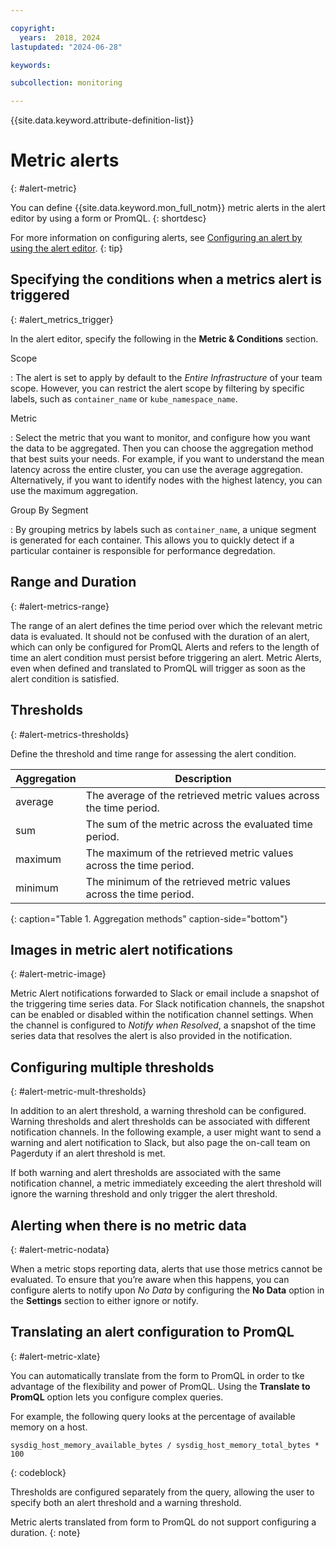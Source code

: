 ```yaml
---

copyright:
  years:  2018, 2024
lastupdated: "2024-06-28"

keywords:

subcollection: monitoring

---
```


{{site.data.keyword.attribute-definition-list}}

# Metric alerts
{: #alert-metric}

You can define {{site.data.keyword.mon_full_notm}} metric alerts in the alert editor by using a form or PromQL.
{: shortdesc}

For more information on configuring alerts, see [Configuring an alert by using the alert editor](/docs/monitoring?topic=monitoring-alert-config).
{: tip}

## Specifying the conditions when a metrics alert is triggered
{: #alert_metrics_trigger}

In the alert editor, specify the following in the **Metric & Conditions** section.

Scope

:   The alert is set to apply by default to the *Entire Infrastructure* of your team scope. However, you can restrict the alert scope by filtering by specific labels, such as `container_name` or `kube_namespace_name`.

Metric

:   Select the metric that you want to monitor, and configure how you want the data to be aggregated. Then you can choose the aggregation method that best suits your needs. For example, if you want to understand the mean latency across the entire cluster, you can use the average aggregation. Alternatively, if you want to identify nodes with the highest latency, you can use the maximum aggregation.

Group By Segment

:   By grouping metrics by labels such as `container_name`, a unique segment is generated for each container. This allows you to quickly detect if a particular container is responsible for performance degredation.

## Range and Duration
{: #alert-metrics-range}

The range of an alert defines the time period over which the relevant metric data is evaluated. It should not be confused with the duration of an alert, which can only be configured for PromQL Alerts and refers to the length of time an alert condition must persist before triggering an alert. Metric Alerts, even when defined and translated to PromQL will trigger as soon as the alert condition is satisfied.

## Thresholds
{: #alert-metrics-thresholds}

Define the threshold and time range for assessing the alert condition.

| Aggregation | Description | 
| -------------- | -------------- |
| average | The average of the retrieved metric values across the time period. |
| sum | The sum of the metric across the evaluated time period. |
| maximum | The maximum of the retrieved metric values across the time period. |
| minimum | The minimum of the retrieved metric values across the time period. |
{: caption="Table 1. Aggregation methods" caption-side="bottom"}

## Images in metric alert notifications
{: #alert-metric-image}

Metric Alert notifications forwarded to Slack or email include a snapshot of the triggering time series data. For Slack notification channels, the snapshot can be enabled or disabled within the notification channel settings. When the channel is configured to *Notify when Resolved*, a snapshot of the time series data that resolves the alert is also provided in the notification.

## Configuring multiple thresholds
{: #alert-metric-mult-thresholds}

In addition to an alert threshold, a warning threshold can be configured. Warning thresholds and alert thresholds can be associated with different notification channels. In the following example, a user might want to send a warning and alert notification to Slack, but also page the on-call team on Pagerduty if an alert threshold is met.

If both warning and alert thresholds are associated with the same notification channel, a metric immediately exceeding the alert threshold will ignore the warning threshold and only trigger the alert threshold.

## Alerting when there is no metric data
{: #alert-metric-nodata}

When a metric stops reporting data, alerts that use those metrics cannot be evaluated. To ensure that you’re aware when this happens, you can configure alerts to notify upon *No Data* by configuring the **No Data** option in the **Settings** section to either ignore or notify.

## Translating an alert configuration to PromQL
{: #alert-metric-xlate}

You can automatically translate from the form to PromQL in order to tke advantage of the flexibility and power of PromQL. Using the **Translate to PromQL** option lets you configure complex queries.

For example, the following query looks at the percentage of available memory on a host.

```text
sysdig_host_memory_available_bytes / sysdig_host_memory_total_bytes * 100
```
{: codeblock}

Thresholds are configured separately from the query, allowing the user to specify both an alert threshold and a warning threshold.

Metric alerts translated from form to PromQL do not support configuring a duration.
{: note}


